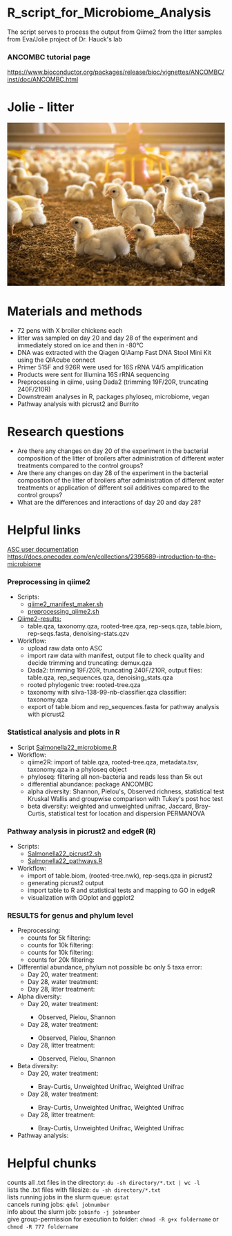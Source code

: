 # R_script_for_Microbiome_Analysis

The script serves to process the output from Qiime2 from the litter samples from Eva/Jolie project of Dr. Hauck's lab

### ANCOMBC tutorial page
   https://www.bioconductor.org/packages/release/bioc/vignettes/ANCOMBC/inst/doc/ANCOMBC.html

# Jolie - litter
<p align="center">
<img src="little-chickens-smart-farming-animals.webp" width="900">
</p>

# Materials and methods
<ul>
<li>72 pens with X broiler chickens each</li>
<li>litter was sampled on day 20 and day 28 of the experiment and immediately stored on ice and then in -80°C</li>
<li>DNA was extracted with the Qiagen QIAamp Fast DNA Stool Mini Kit using the QIAcube connect</li>
<li>Primer 515F and 926R were used for 16S rRNA V4/5 amplification</li>
<li>Products were sent for Illumina 16S rRNA sequencing</li>
<li>Preprocessing in qiime, using Dada2 (trimming 19F/20R, truncating 240F/210R)</li>
<li>Downstream analyses in R, packages phyloseq, microbiome, vegan</li>
<li>Pathway analysis with picrust2 and Burrito</li>
</ul>

# Research questions
<ul>
<li>Are there any changes on day 20 of the experiment in the bacterial composition of the litter of broilers after administration of different water treatments compared to the control groups?</li>
<li>Are there any changes on day 28 of the experiment in the bacterial composition of the litter of broilers after administration of different water treatments or application of different soil additives compared to the control groups?</li>
<li>What are the differences and interactions of day 20 and day 28?</li> 
</ul>

# Helpful links
<a href="https://hpcdocs.asc.edu">ASC user documentation</a> <br>
https://docs.onecodex.com/en/collections/2395689-introduction-to-the-microbiome

### Preprocessing in qiime2 
<ul>
 <li>Scripts: <ul>
  <li><a href="qiime2_manifest_maker.sh">qiime2_manifest_maker.sh</a></li>
  <li><a href="qiime2.sh">preprocessing_qiime2.sh</a></li></ul>
 <li><a href="Qiime2-results">Qiime2-results:</a><ul>
  <li>table.qza, taxonomy.qza, rooted-tree.qza, rep-seqs.qza, table.biom, rep-seqs.fasta, denoising-stats.qzv</li></ul>
<li>Workflow: <ul>
 <li>upload raw data onto ASC</li>
 <li>import raw data with manifest, output file to check quality and decide trimming and truncating: demux.qza</li>
  <li>Dada2: trimming 19F/20R, truncating 240F/210R, output files: table.qza, rep_sequences.qza, denoising_stats.qza</li>
  <li>rooted phylogenic tree: rooted-tree.qza</li>
  <li>taxonomy with silva-138-99-nb-classifier.qza classifier: taxonomy.qza</li>
  <li>export of table.biom and rep_sequences.fasta for pathway analysis with picrust2</li></ul>
</ul>

### Statistical analysis and plots in R
<ul>
 <li>Script <a href="Salmonella22_microbiome.R">Salmonella22_microbiome.R</a></li>
<li>Workflow: <ul>
  <li>qiime2R: import of table.qza, rooted-tree.qza, metadata.tsv, taxonomy.qza in a phyloseq object</li>
  <li>phyloseq: filtering all non-bacteria and reads less than 5k out</li>
  <li>differential abundance: package ANCOMBC</li>
  <li>alpha diversity: Shannon, Pielou's, Observed richness, statistical test Kruskal Wallis and groupwise comparison with Tukey's post hoc test</li>
  <li>beta diversity: weighted and unweighted unifrac, Jaccard, Bray-Curtis, statistical test for location and dispersion PERMANOVA</li></ul>
</ul>

### Pathway analysis in picrust2 and edgeR (R)
<ul>
 <li>Scripts: <ul>
  <li><a href="Salmonella22_picrust2.sh">Salmonella22_picrust2.sh</a></li>
  <li><a href="Salmonella22_pathways.R">Salmonella22_pathways.R</a></li></ul>
<li>Workflow: <ul>
  <li>import of table.biom, (rooted-tree.nwk), rep-seqs.qza in picrust2</li>
  <li>generating picrust2 output</li>
  <li>import table to R and statistical tests and mapping to GO in edgeR</li>
  <li>visualization with GOplot and ggplot2</li></ul>
</ul>

### RESULTS for genus and phylum level
<ul>
 <li>Preprocessing:<ul>
  <li>counts for 5k filtering:</li>
  <li>counts for 10k filtering:</li>
  <li>counts for 10k filtering:</li>
  <li>counts for 20k filtering:</li></ul>
<li>Differential abundance, phylum not possible bc only 5 taxa error:<ul>
  <li>Day 20, water treatment:</li>
  <li>Day 28, water treatment:</li>
  <li>Day 28, litter treatment:</li></ul>
<li>Alpha diversity:<ul>
  <li>Day 20, water treatment:</li><ul>
     <li>Observed, Pielou, Shannon</li></ul>
  <li>Day 28, water treatment:</li><ul>
     <li>Observed, Pielou, Shannon</li></ul>
  <li>Day 28, litter treatment:</li><ul>
     <li>Observed, Pielou, Shannon</li></ul></ul>
<li>Beta diversity:<ul>
  <li>Day 20, water treatment:</li><ul>
   <li>Bray-Curtis, Unweighted Unifrac, Weighted Unifrac</li></ul>
  <li>Day 28, water treatment:</li><ul>
   <li>Bray-Curtis, Unweighted Unifrac, Weighted Unifrac</li></ul>
  <li>Day 28, litter treatment:</li><ul>
   <li>Bray-Curtis, Unweighted Unifrac, Weighted Unifrac</li></ul></ul>
<li>Pathway analysis:</li> 
</ul>

# Helpful chunks
counts all .txt files in the directory: ```du -sh directory/*.txt | wc -l``` <br>
lists the .txt files with filesize: ```du -sh directory/*.txt``` <br>
lists running jobs in the slurm queue: ```qstat``` <br>
cancels runing jobs: ```qdel jobnumber``` <br>
info about the slurm job: ```jobinfo -j jobnumber``` <br>
give group-permission for execution to folder: ```chmod -R g+x foldername``` or ```chmod -R 777 foldername```
